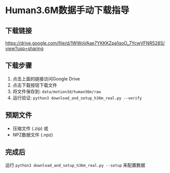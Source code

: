 # Human3.6M数据手动下载指导

## 下载链接
https://drive.google.com/file/d/1WWoVAae7YKKKZpa1goO_7YcwVFNR528S/view?usp=sharing

## 下载步骤
1. 点击上面的链接访问Google Drive
2. 点击下载按钮下载文件
3. 将文件保存到: `data/motion3d/human36m/raw`
4. 运行验证: `python3 download_and_setup_h36m_real.py --verify`

## 预期文件
- 压缩文件 (.zip) 或
- NPZ数据文件 (.npz)

## 完成后
运行 `python3 download_and_setup_h36m_real.py --setup` 来配置数据
